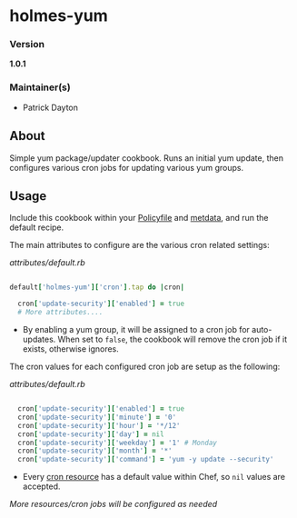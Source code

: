 # holmes-yum

### Version

**1.0.1**

### Maintainer(s)
- Patrick Dayton

## About
Simple yum package/updater cookbook.  Runs an initial yum update, then configures various cron jobs for updating various yum groups.

## Usage
Include this cookbook within your [Policyfile](./Policyfile) and [metdata](./metadata.rb), and run the default recipe.

The main attributes to configure are the various cron related settings:

*attributes/default.rb*
```ruby

default['holmes-yum']['cron'].tap do |cron|

  cron['update-security']['enabled'] = true
  # More attributes....

```
- By enabling a yum group, it will be assigned to a cron job for auto-updates.  When set to `false`, the cookbook will remove the cron job if it exists, otherwise ignores.

The cron values for each configured cron job are setup as the following:

*attributes/default.rb*
```ruby

  cron['update-security']['enabled'] = true
  cron['update-security']['minute'] = '0'
  cron['update-security']['hour'] = '*/12'
  cron['update-security']['day'] = nil
  cron['update-security']['weekday'] = '1' # Monday
  cron['update-security']['month'] = '*'
  cron['update-security']['command'] = 'yum -y update --security'

```

- Every [cron resource](https://docs.chef.io/resource_cron.html) has a default value within Chef, so `nil` values are accepted.

*More resources/cron jobs will be configured as needed*
